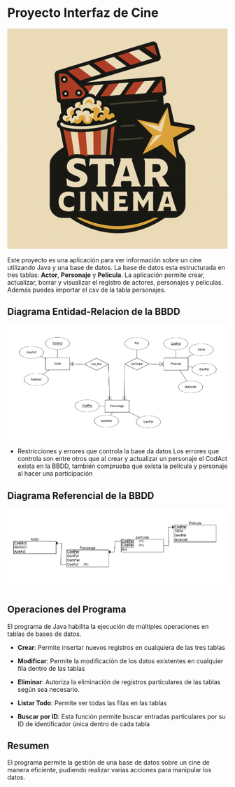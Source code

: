 # Proyecto Interfaz de Cine
![Imagen de Portada](PortadaBBDD.png)

Este proyecto es una aplicación para ver información sobre un cine utilizando Java y una base de datos. La base de datos esta estructurada en tres tablas: **Actor**, **Personaje** y **Pelicula**. La aplicación permite crear, actualizar, borrar y visualizar el registro de actores, personajes y peliculas. Además puedes importar el csv de la tabla personajes.

## Diagrama Entidad-Relacion de la BBDD
![Imagen del Diagrama](DiagramaBBDD.png)

- Restricciones y errores que controla la base da datos
Los errores que controla son entre otros que al crear y actualizar un personaje el CodAct exista en la BBDD, también comprueba que exista la película y personaje al hacer una participación

## Diagrama Referencial de la BBDD
![Imagen del Diagrama2](DiagramaReferencial.png)

## Operaciones del Programa
El programa de Java habilita la ejecución de múltiples operaciones en tablas de bases de datos.

- **Crear**: Permite insertar nuevos registros en cualquiera de las tres tablas

- **Modificar**: Permite la modificación de los datos existentes en cualquier fila dentro de las tablas

- **Eliminar**: Autoriza la eliminación de registros particulares de las tablas según sea necesario.

- **Listar Todo**: Permite ver todas las filas en las tablas

- **Buscar por ID**: Esta función permite buscar entradas particulares por su ID de identificador única dentro de cada tabla
  
## Resumen
El programa permite la gestión de una base de datos sobre un cine de manera eficiente, pudiendo realizar varias acciones para manipular los datos.
